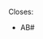 Closes:

- AB#


<!-- 
Related to/Should be merged with:

 - https://github.com/3HillsIT/hogast-database-controller/pull/97 


 -->
